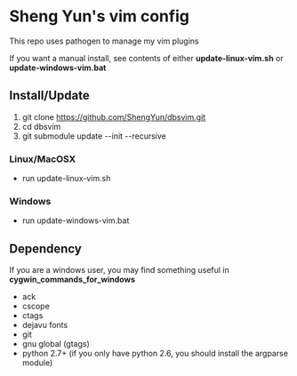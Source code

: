 # Sheng Yun's vim config

This repo uses pathogen to manage my vim plugins

If you want a manual install, see contents of either **update-linux-vim.sh**
or **update-windows-vim.bat**

## Install/Update
1. git clone https://github.com/ShengYun/dbsvim.git
2. cd dbsvim
3. git submodule update --init --recursive

### Linux/MacOSX
- run update-linux-vim.sh

### Windows
- run update-windows-vim.bat

## Dependency
If you are a windows user, you may find something useful in **cygwin\_commands\_for\_windows**

- ack
- cscope
- ctags
- dejavu fonts
- git
- gnu global (gtags)
- python 2.7+ (if you only have python 2.6, you should install the argparse module)

